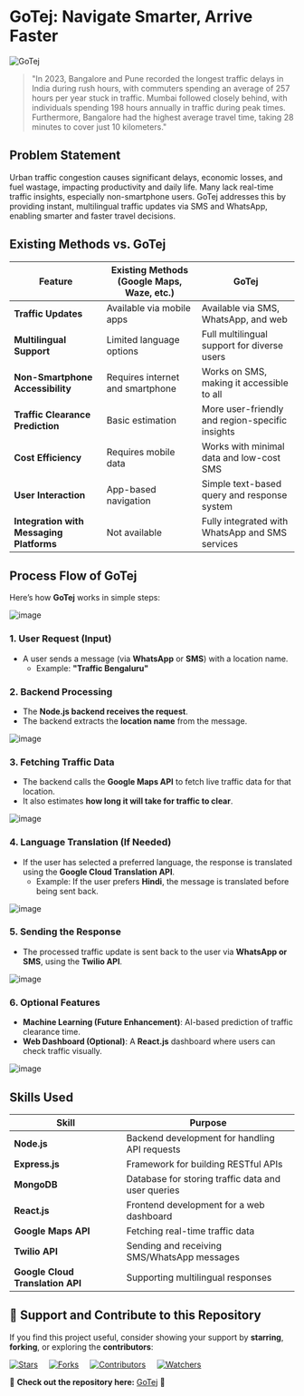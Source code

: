 # GoTej: Navigate Smarter, Arrive Faster

![GoTej](https://github.com/mmahesh09/GoTej/blob/6993d32e50233722eeee8d8eb9066f7647a36ef8/Project%20assets/Credit-Card%20fraud%20detection%20(5).png)

>"In 2023, Bangalore and Pune recorded the longest traffic delays in India during rush hours, with commuters spending an average of 257 hours per year stuck in traffic. Mumbai followed closely behind, with individuals spending 198 hours annually in traffic during peak times. Furthermore, Bangalore had the highest average travel time, taking 28 minutes to cover just 10 kilometers."


## Problem Statement

Urban traffic congestion causes significant delays, economic losses, and fuel wastage, impacting productivity and daily life. Many lack real-time traffic insights, especially non-smartphone users. GoTej addresses this by providing instant, multilingual traffic updates via SMS and WhatsApp, enabling smarter and faster travel decisions.



## Existing Methods vs. GoTej
| Feature | Existing Methods (Google Maps, Waze, etc.) | GoTej |
|---------|--------------------------------------|------|
| **Traffic Updates** | Available via mobile apps | Available via SMS, WhatsApp, and web |
| **Multilingual Support** | Limited language options | Full multilingual support for diverse users |
| **Non-Smartphone Accessibility** | Requires internet and smartphone | Works on SMS, making it accessible to all |
| **Traffic Clearance Prediction** | Basic estimation | More user-friendly and region-specific insights |
| **Cost Efficiency** | Requires mobile data | Works with minimal data and low-cost SMS |
| **User Interaction** | App-based navigation | Simple text-based query and response system |
| **Integration with Messaging Platforms** | Not available | Fully integrated with WhatsApp and SMS services |


## **Process Flow of GoTej**  

Here’s how **GoTej** works in simple steps:  

![image](https://github.com/mmahesh09/GoTej/blob/9b6a915a020e09cdeb28994457fe9ad452a90581/Project%20assets/1.png)

### **1. User Request (Input)**  
- A user sends a message (via **WhatsApp** or **SMS**) with a location name.  
  - Example: **"Traffic Bengaluru"**  


### **2. Backend Processing**  
- The **Node.js backend receives the request**.  
- The backend extracts the **location name** from the message.  

![image](https://github.com/mmahesh09/GoTej/blob/62e6e9deaf3198ea76ba3089f66e12b71ae342a3/Project%20assets/2.png)

### **3. Fetching Traffic Data**  
- The backend calls the **Google Maps API** to fetch live traffic data for that location.  
- It also estimates **how long it will take for traffic to clear**.  

![image](https://github.com/mmahesh09/GoTej/blob/46fd6967d38d463ffc77d94c784903a3543e0d76/Project%20assets/3.png)

### **4. Language Translation (If Needed)**  
- If the user has selected a preferred language, the response is translated using the **Google Cloud Translation API**.  
  - Example: If the user prefers **Hindi**, the message is translated before being sent back.  

![image](https://github.com/mmahesh09/GoTej/blob/d831479fee617af7811c43b3cd78d9f1a1dad876/Project%20assets/4.png)

### **5. Sending the Response**  
- The processed traffic update is sent back to the user via **WhatsApp or SMS**, using the **Twilio API**.  
  
![image](https://github.com/mmahesh09/GoTej/blob/a56b1635e526883daa99bd7c99097862ddbece38/Project%20assets/5.png)

### **6. Optional Features**  
- **Machine Learning (Future Enhancement)**: AI-based prediction of traffic clearance time.  
- **Web Dashboard (Optional)**: A **React.js** dashboard where users can check traffic visually.  

![image](https://github.com/mmahesh09/GoTej/blob/f4e19b7a904dcfbfa9e2777a9ce8e66f92efd32b/Project%20assets/Process%20Flow%20of%20GoTej%20-%20visual%20selection%20(1).png)


## Skills Used
| Skill | Purpose |
|-------|---------|
| **Node.js** | Backend development for handling API requests |
| **Express.js** | Framework for building RESTful APIs |
| **MongoDB** | Database for storing traffic data and user queries |
| **React.js** | Frontend development for a web dashboard |
| **Google Maps API** | Fetching real-time traffic data |
| **Twilio API** | Sending and receiving SMS/WhatsApp messages |
| **Google Cloud Translation API** | Supporting multilingual responses |



## 🌟 Support and Contribute to this Repository  

If you find this project useful, consider showing your support by **starring**, **forking**, or exploring the **contributors**:  

[![Stars](https://img.shields.io/github/stars/mmahesh09/GoTej?style=social&t=12345)](https://github.com/mmahesh09/GoTej/stargazers) &nbsp;&nbsp;&nbsp;
[![Forks](https://img.shields.io/github/forks/mmahesh09/GoTej?style=social&t=12345)](https://github.com/mmahesh09/GoTej/network/members)  &nbsp;&nbsp;&nbsp;
[![Contributors](https://img.shields.io/github/contributors/mmahesh09/GoTej?style=flat-square&t=12345)](https://github.com/mmahesh09/GoTej/graphs/contributors)  &nbsp;&nbsp;&nbsp;
[![Watchers](https://img.shields.io/github/watchers/mmahesh09/GoTej?style=social&t=12345)](https://github.com/mmahesh09/GoTej/watchers)  &nbsp;&nbsp;&nbsp;

🔗 **Check out the repository here:** [GoTej](https://github.com/mmahesh09/GoTej) 🚀
